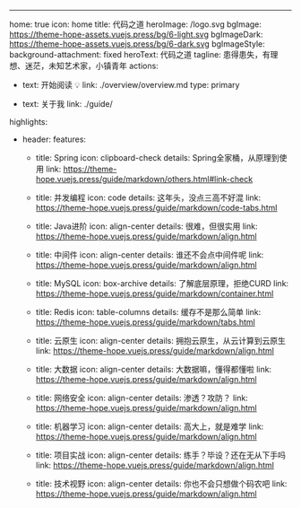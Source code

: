 ---
home: true
icon: home
title: 代码之道
heroImage: /logo.svg
bgImage: https://theme-hope-assets.vuejs.press/bg/6-light.svg
bgImageDark: https://theme-hope-assets.vuejs.press/bg/6-dark.svg
bgImageStyle:
  background-attachment: fixed
heroText: 代码之道
tagline: 患得患失，有理想、迷茫，未知艺术家，小镇青年
actions:
  - text: 开始阅读 💡
    link: ./overview/overview.md
    type: primary

  - text: 关于我
    link: ./guide/

highlights:
  - header: 
    features:
      - title: Spring
        icon: clipboard-check
        details: Spring全家桶，从原理到使用
        link: https://theme-hope.vuejs.press/guide/markdown/others.html#link-check  

      - title: 并发编程
        icon: code
        details: 这年头，没点三高不好混
        link: https://theme-hope.vuejs.press/guide/markdown/code-tabs.html

      - title: Java进阶
        icon: align-center
        details: 很难，但很实用
        link: https://theme-hope.vuejs.press/guide/markdown/align.html

      - title: 中间件
        icon: align-center
        details: 谁还不会点中间件呢
        link: https://theme-hope.vuejs.press/guide/markdown/align.html

      - title: MySQL
        icon: box-archive
        details: 了解底层原理，拒绝CURD
        link: https://theme-hope.vuejs.press/guide/markdown/container.html

      - title: Redis
        icon: table-columns
        details: 缓存不是那么简单
        link: https://theme-hope.vuejs.press/guide/markdown/tabs.html

      - title: 云原生
        icon: align-center
        details: 拥抱云原生，从云计算到云原生
        link: https://theme-hope.vuejs.press/guide/markdown/align.html

      - title: 大数据
        icon: align-center
        details: 大数据嘛，懂得都懂啦
        link: https://theme-hope.vuejs.press/guide/markdown/align.html

      - title: 网络安全
        icon: align-center
        details: 渗透？攻防？
        link: https://theme-hope.vuejs.press/guide/markdown/align.html

      - title: 机器学习
        icon: align-center
        details: 高大上，就是难学
        link: https://theme-hope.vuejs.press/guide/markdown/align.html

      - title: 项目实战
        icon: align-center
        details: 练手？毕设？还在无从下手吗
        link: https://theme-hope.vuejs.press/guide/markdown/align.html

      - title: 技术视野
        icon: align-center
        details: 你也不会只想做个码农吧
        link: https://theme-hope.vuejs.press/guide/markdown/align.html